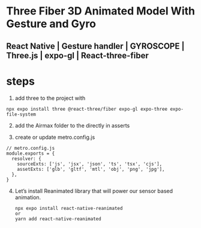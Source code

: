 # Three Fiber 3D Animated Model With Gesture and Gyro

## React Native | Gesture handler | GYROSCOPE | Three.js | expo-gl | React-three-fiber

# steps

1. add three to the project with

```
npx expo install three @react-three/fiber expo-gl expo-three expo-file-system
```

2. add the Airmax folder to the directly in asserts

3. create or update metro.config.js

```
// metro.config.js
module.exports = {
  resolver: {
    sourceExts: ['js', 'jsx', 'json', 'ts', 'tsx', 'cjs'],
    assetExts: ['glb', 'gltf', 'mtl', 'obj', 'png', 'jpg'],
  },
}
```

4. Let’s install Reanimated library that will power our sensor based animation.
   ```
   npx expo install react-native-reanimated
   or
   yarn add react-native-reanimated
   ```
